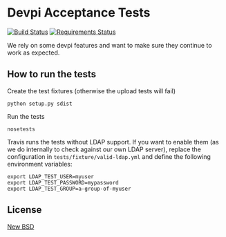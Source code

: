 Devpi Acceptance Tests
=======================

[![Build Status](https://travis-ci.org/blue-yonder/devpi-acceptancetests.svg?branch=master)](https://travis-ci.org/blue-yonder/devpi-acceptancetests)
[![Requirements Status](https://requires.io/github/blue-yonder/devpi-acceptancetests/requirements.png?branch=master)](https://requires.io/github/blue-yonder/devpi-acceptancetests/requirements/?branch=master)

We rely on some devpi features and want to make sure they continue to work as expected.

How to run the tests
--------------------

Create the test fixtures (otherwise the upload tests will fail)

    python setup.py sdist

Run the tests

    nosetests

Travis runs the tests without LDAP support. If you want to enable them (as we do
internally to check against our own LDAP server), replace the configuration in
`tests/fixture/valid-ldap.yml` and define the following environment variables:

    export LDAP_TEST_USER=myuser
    export LDAP_TEST_PASSWORD=mypassword
    export LDAP_TEST_GROUP=a-group-of-myuser


License
-------

[New BSD](COPYING)
